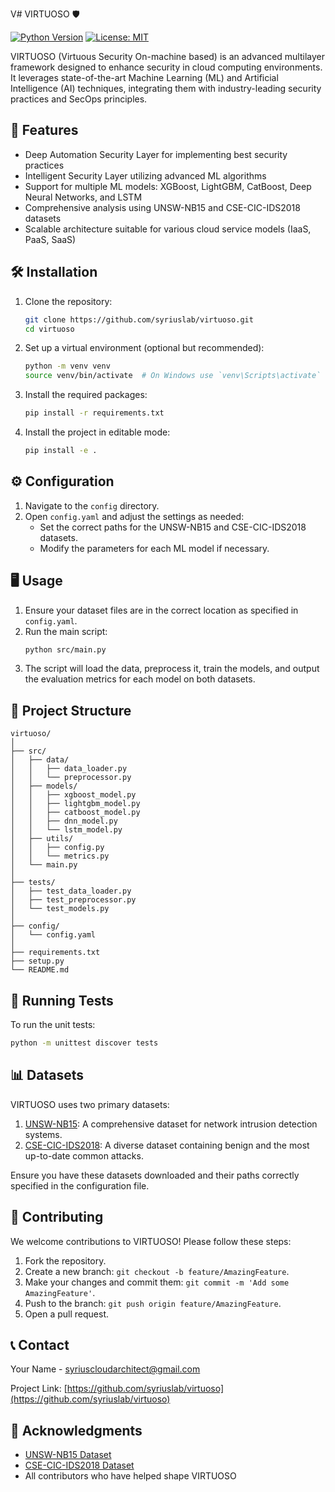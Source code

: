 V# VIRTUOSO 🛡️

[![Python Version](https://img.shields.io/badge/python-3.7%20%7C%203.8%20%7C%203.9-blue)](https://www.python.org/downloads/)
[![License: MIT](https://img.shields.io/badge/License-MIT-yellow.svg)](https://opensource.org/licenses/MIT)

VIRTUOSO (Virtuous Security On-machine based) is an advanced multilayer framework designed to enhance security in cloud computing environments. It leverages state-of-the-art Machine Learning (ML) and Artificial Intelligence (AI) techniques, integrating them with industry-leading security practices and SecOps principles.

## 🚀 Features

- Deep Automation Security Layer for implementing best security practices
- Intelligent Security Layer utilizing advanced ML algorithms
- Support for multiple ML models: XGBoost, LightGBM, CatBoost, Deep Neural Networks, and LSTM
- Comprehensive analysis using UNSW-NB15 and CSE-CIC-IDS2018 datasets
- Scalable architecture suitable for various cloud service models (IaaS, PaaS, SaaS)

## 🛠️ Installation

1. Clone the repository:
   ```bash
   git clone https://github.com/syriuslab/virtuoso.git
   cd virtuoso
   ```

2. Set up a virtual environment (optional but recommended):
   ```bash
   python -m venv venv
   source venv/bin/activate  # On Windows use `venv\Scripts\activate`
   ```

3. Install the required packages:
   ```bash
   pip install -r requirements.txt
   ```

4. Install the project in editable mode:
   ```bash
   pip install -e .
   ```

## ⚙️ Configuration

1. Navigate to the `config` directory.
2. Open `config.yaml` and adjust the settings as needed:
   - Set the correct paths for the UNSW-NB15 and CSE-CIC-IDS2018 datasets.
   - Modify the parameters for each ML model if necessary.

## 🖥️ Usage

1. Ensure your dataset files are in the correct location as specified in `config.yaml`.
2. Run the main script:
   ```bash
   python src/main.py
   ```
3. The script will load the data, preprocess it, train the models, and output the evaluation metrics for each model on both datasets.

## 📁 Project Structure

```
virtuoso/
│
├── src/
│   ├── data/
│   │   ├── data_loader.py
│   │   └── preprocessor.py
│   ├── models/
│   │   ├── xgboost_model.py
│   │   ├── lightgbm_model.py
│   │   ├── catboost_model.py
│   │   ├── dnn_model.py
│   │   └── lstm_model.py
│   ├── utils/
│   │   ├── config.py
│   │   └── metrics.py
│   └── main.py
│
├── tests/
│   ├── test_data_loader.py
│   ├── test_preprocessor.py
│   └── test_models.py
│
├── config/
│   └── config.yaml
│
├── requirements.txt
├── setup.py
└── README.md
```

## 🧪 Running Tests

To run the unit tests:

```bash
python -m unittest discover tests
```

## 📊 Datasets

VIRTUOSO uses two primary datasets:

1. [UNSW-NB15](https://research.unsw.edu.au/projects/unsw-nb15-dataset): A comprehensive dataset for network intrusion detection systems.
2. [CSE-CIC-IDS2018](https://www.unb.ca/cic/datasets/ids-2018.html): A diverse dataset containing benign and the most up-to-date common attacks.

Ensure you have these datasets downloaded and their paths correctly specified in the configuration file.

## 🤝 Contributing

We welcome contributions to VIRTUOSO! Please follow these steps:

1. Fork the repository.
2. Create a new branch: `git checkout -b feature/AmazingFeature`.
3. Make your changes and commit them: `git commit -m 'Add some AmazingFeature'`.
4. Push to the branch: `git push origin feature/AmazingFeature`.
5. Open a pull request.



## 📞 Contact

Your Name - syriuscloudarchitect@gmail.com

Project Link: [https://github.com/syriuslab/virtuoso](https://github.com/syriuslab/virtuoso)

## 🙏 Acknowledgments

- [UNSW-NB15 Dataset](https://www.unsw.adfa.edu.au/unsw-canberra-cyber/cybersecurity/ADFA-NB15-Datasets/)
- [CSE-CIC-IDS2018 Dataset](https://www.unb.ca/cic/datasets/ids-2018.html)
- All contributors who have helped shape VIRTUOSO
